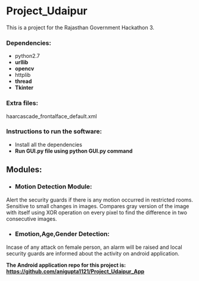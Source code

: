 # Project_Udaipur
This is a project for the Rajasthan Government Hackathon 3.

### Dependencies:
- python2.7
- **urllib**
- **opencv**
- httplib
- **thread**
- **Tkinter**

### Extra files:
haarcascade_frontalface_default.xml

### Instructions to run the software:

- Install all the dependencies
- **Run GUI.py file using python GUI.py command**

## Modules:

- ### Motion Detection Module:

Alert the security guards if there is any motion occurred in restricted rooms.
Sensitive to small changes in images.
Compares gray version of the image with itself using XOR operation on every pixel to find the difference in two consecutive images.

- ### Emotion,Age,Gender Detection:

Incase of any attack on female person, an alarm will be raised and local security guards are informed about the activity on android application.


**The Android application repo for this project is: https://github.com/anigupta1121/Project_Udaipur_App**
